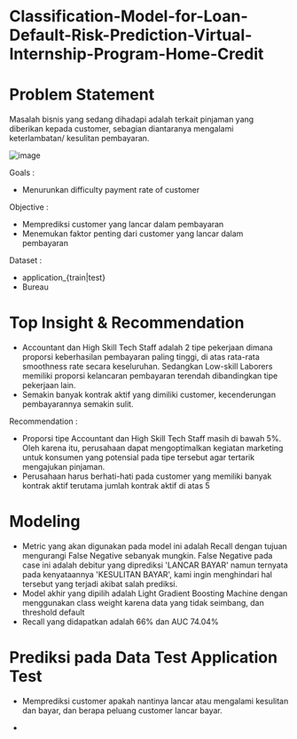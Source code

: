 # Classification-Model-for-Loan-Default-Risk-Prediction-Virtual-Internship-Program-Home-Credit

# Problem Statement

Masalah bisnis yang sedang dihadapi adalah terkait pinjaman yang diberikan kepada customer, sebagian diantaranya mengalami keterlambatan/ kesulitan pembayaran. 

![image](https://user-images.githubusercontent.com/114457985/210165533-6a33cfd6-cdb0-4f82-8cff-2c77126faa59.png)



Goals : 
- Menurunkan difficulty payment rate of customer

Objective : 
- Memprediksi customer yang lancar dalam pembayaran
- Menemukan faktor penting dari customer yang lancar dalam pembayaran

Dataset : 
- application_{train|test}
- Bureau


# Top Insight & Recommendation

- Accountant dan High Skill Tech Staff adalah 2 tipe pekerjaan dimana proporsi keberhasilan pembayaran paling tinggi, di atas rata-rata smoothness rate secara keseluruhan. Sedangkan Low-skill Laborers memiliki proporsi kelancaran pembayaran terendah dibandingkan tipe pekerjaan lain.
- Semakin banyak kontrak aktif yang dimiliki customer, kecenderungan pembayarannya semakin sulit.

Recommendation :
- Proporsi tipe Accountant dan High Skill Tech Staff masih di bawah 5%. Oleh karena itu, perusahaan dapat mengoptimalkan kegiatan marketing untuk konsumen yang potensial pada tipe tersebut agar tertarik mengajukan pinjaman. 
- Perusahaan harus berhati-hati pada customer yang memiliki banyak kontrak aktif terutama jumlah kontrak aktif di atas 5


# Modeling 

- Metric yang akan digunakan pada model ini adalah Recall dengan tujuan mengurangi False Negative sebanyak mungkin. False Negative pada case ini adalah debitur yang diprediksi 'LANCAR BAYAR' namun ternyata pada kenyataannya 'KESULITAN BAYAR', kami ingin menghindari hal tersebut yang terjadi akibat salah prediksi. 
- Model akhir yang dipilih adalah Light Gradient Boosting Machine dengan menggunakan class weight karena data yang tidak seimbang, dan threshold default 
- Recall yang didapatkan adalah 66% dan AUC 74.04%


# Prediksi pada Data Test Application Test

- Memprediksi customer apakah nantinya lancar atau mengalami kesulitan dan bayar, dan berapa peluang customer lancar bayar.


- 





